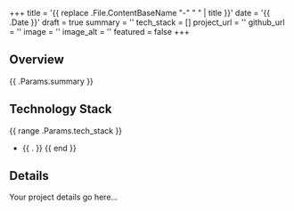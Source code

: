 +++
title = '{{ replace .File.ContentBaseName "-" " " | title }}'
date = '{{ .Date }}'
draft = true
summary = ''
tech_stack = []
project_url = ''
github_url = ''
image = ''
image_alt = ''
featured = false
+++

## Overview

{{ .Params.summary }}

## Technology Stack

{{ range .Params.tech_stack }}
- {{ . }}
{{ end }}

## Details

Your project details go here...